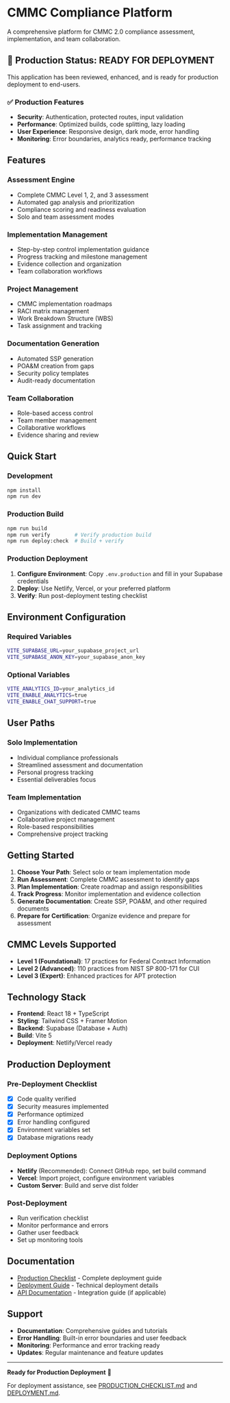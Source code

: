 # CMMC Compliance Platform

A comprehensive platform for CMMC 2.0 compliance assessment, implementation, and team collaboration.

## 🚀 Production Status: READY FOR DEPLOYMENT

This application has been reviewed, enhanced, and is ready for production deployment to end-users.

### ✅ Production Features
- **Security**: Authentication, protected routes, input validation
- **Performance**: Optimized builds, code splitting, lazy loading
- **User Experience**: Responsive design, dark mode, error handling
- **Monitoring**: Error boundaries, analytics ready, performance tracking

## Features

### Assessment Engine
- Complete CMMC Level 1, 2, and 3 assessment
- Automated gap analysis and prioritization
- Compliance scoring and readiness evaluation
- Solo and team assessment modes

### Implementation Management
- Step-by-step control implementation guidance
- Progress tracking and milestone management
- Evidence collection and organization
- Team collaboration workflows

### Project Management
- CMMC implementation roadmaps
- RACI matrix management
- Work Breakdown Structure (WBS)
- Task assignment and tracking

### Documentation Generation
- Automated SSP generation
- POA&M creation from gaps
- Security policy templates
- Audit-ready documentation

### Team Collaboration
- Role-based access control
- Team member management
- Collaborative workflows
- Evidence sharing and review

## Quick Start

### Development
```bash
npm install
npm run dev
```

### Production Build
```bash
npm run build
npm run verify        # Verify production build
npm run deploy:check  # Build + verify
```

### Production Deployment
1. **Configure Environment**: Copy `.env.production` and fill in your Supabase credentials
2. **Deploy**: Use Netlify, Vercel, or your preferred platform
3. **Verify**: Run post-deployment testing checklist

## Environment Configuration

### Required Variables
```bash
VITE_SUPABASE_URL=your_supabase_project_url
VITE_SUPABASE_ANON_KEY=your_supabase_anon_key
```

### Optional Variables
```bash
VITE_ANALYTICS_ID=your_analytics_id
VITE_ENABLE_ANALYTICS=true
VITE_ENABLE_CHAT_SUPPORT=true
```

## User Paths

### Solo Implementation
- Individual compliance professionals
- Streamlined assessment and documentation
- Personal progress tracking
- Essential deliverables focus

### Team Implementation
- Organizations with dedicated CMMC teams
- Collaborative project management
- Role-based responsibilities
- Comprehensive project tracking

## Getting Started

1. **Choose Your Path**: Select solo or team implementation mode
2. **Run Assessment**: Complete CMMC assessment to identify gaps
3. **Plan Implementation**: Create roadmap and assign responsibilities
4. **Track Progress**: Monitor implementation and evidence collection
5. **Generate Documentation**: Create SSP, POA&M, and other required documents
6. **Prepare for Certification**: Organize evidence and prepare for assessment

## CMMC Levels Supported

- **Level 1 (Foundational)**: 17 practices for Federal Contract Information
- **Level 2 (Advanced)**: 110 practices from NIST SP 800-171 for CUI
- **Level 3 (Expert)**: Enhanced practices for APT protection

## Technology Stack

- **Frontend**: React 18 + TypeScript
- **Styling**: Tailwind CSS + Framer Motion
- **Backend**: Supabase (Database + Auth)
- **Build**: Vite 5
- **Deployment**: Netlify/Vercel ready

## Production Deployment

### Pre-Deployment Checklist
- [x] Code quality verified
- [x] Security measures implemented
- [x] Performance optimized
- [x] Error handling configured
- [x] Environment variables set
- [x] Database migrations ready

### Deployment Options
- **Netlify** (Recommended): Connect GitHub repo, set build command
- **Vercel**: Import project, configure environment variables
- **Custom Server**: Build and serve dist folder

### Post-Deployment
- Run verification checklist
- Monitor performance and errors
- Gather user feedback
- Set up monitoring tools

## Documentation

- [Production Checklist](./PRODUCTION_CHECKLIST.md) - Complete deployment guide
- [Deployment Guide](./DEPLOYMENT.md) - Technical deployment details
- [API Documentation](./docs/api.md) - Integration guide (if applicable)

## Support

- **Documentation**: Comprehensive guides and tutorials
- **Error Handling**: Built-in error boundaries and user feedback
- **Monitoring**: Performance and error tracking ready
- **Updates**: Regular maintenance and feature updates

---

**Ready for Production Deployment** 🎉

For deployment assistance, see [PRODUCTION_CHECKLIST.md](./PRODUCTION_CHECKLIST.md) and [DEPLOYMENT.md](./DEPLOYMENT.md).